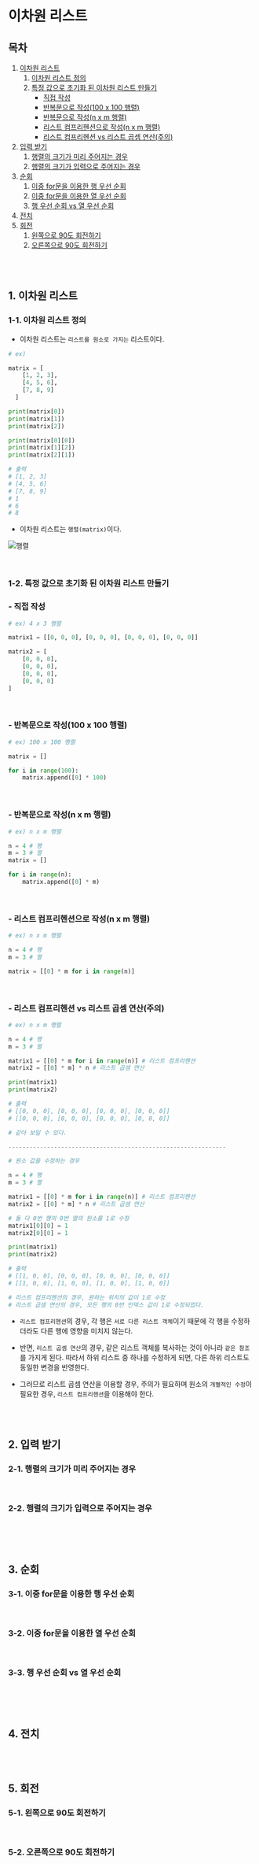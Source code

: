 # 이차원 리스트

## 목차

1. [이차원 리스트](#1-이차원-리스트)
    1. [이차원 리스트 정의](#1-1-이차원-리스트-정의)
    2. [특정 값으로 초기화 된 이차원 리스트 만들기](#1-2-특정-값으로-초기화-된-이차원-리스트-만들기)
        - [직접 작성](#직접-작성)
        - [반복문으로 작성(100 x 100 행렬)](#반복문으로-작성100-x-100-행렬)
        - [반복문으로 작성(n x m 행렬)](#반복문으로-작성n-x-m-행렬)
        - [리스트 컴프리헨션으로 작성(n x m 행렬)](#리스트-컴프리헨션으로-작성n-x-m-행렬)
        - [리스트 컴프리헨션 vs 리스트 곱셈 연산(주의)](#리스트-컴프리헨션-vs-리스트-곱셈-연산주의)
2. [입력 받기](#2-입력-받기)
    1. [행렬의 크기가 미리 주어지는 경우](#2-1-행렬의-크기가-미리-주어지는-경우)
    2. [행렬의 크기가 입력으로 주어지는 경우](#2-2-행렬의-크기가-입력으로-주어지는-경우)
3. [순회](#3-순회)
    1. [이중 for문을 이용한 행 우선 순회](#3-1-이중-for문을-이용한-행-우선-순회)
    2. [이중 for문을 이용한 열 우선 순회](#3-2-이중-for문을-이용한-열-우선-순회)
    3. [행 우선 순회 vs 열 우선 순회](#3-3-행-우선-순회-vs-열-우선-순회)
4. [전치](#4-전치)
5. [회전](#5-회전)
    1. [왼쪽으로 90도 회전하기](#5-1-왼쪽으로-90도-회전하기)
    2. [오른쪽으로 90도 회전하기](#5-2-오른쪽으로-90도-회전하기)

<br>
<br>

## 1. 이차원 리스트

### 1-1. 이차원 리스트 정의

-   이차원 리스트는 `리스트를 원소로 가지는` 리스트이다.

```python
# ex)

matrix = [
    [1, 2, 3],
    [4, 5, 6],
    [7, 8, 9]
  ]

print(matrix[0])
print(matrix[1])
print(matrix[2])

print(matrix[0][0])
print(matrix[1][2])
print(matrix[2][1])

# 출력
# [1, 2, 3]
# [4, 5, 6]
# [7, 8, 9]
# 1
# 6
# 8
```

-   이차원 리스트는 `행렬(matrix)`이다.

![행렬](../img/python_matrix.png)

<br>

### 1-2. 특정 값으로 초기화 된 이차원 리스트 만들기

### - 직접 작성

```python
# ex) 4 x 3 행렬

matrix1 = [[0, 0, 0], [0, 0, 0], [0, 0, 0], [0, 0, 0]]

matrix2 = [
    [0, 0, 0],
    [0, 0, 0],
    [0, 0, 0],
    [0, 0, 0]
]
```

<br>

### - 반복문으로 작성(100 x 100 행렬)

```python
# ex) 100 x 100 행렬

matrix = []

for i in range(100):
    matrix.append([0] * 100)
```

<br>

### - 반복문으로 작성(n x m 행렬)

```python
# ex) n x m 행렬

n = 4 # 행
m = 3 # 열
matrix = []

for i in range(n):
    matrix.append([0] * m)
```

<br>

### - 리스트 컴프리헨션으로 작성(n x m 행렬)

```python
# ex) n x m 행렬

n = 4 # 행
m = 3 # 열

matrix = [[0] * m for i in range(n)]
```

<br>

### - 리스트 컴프리헨션 vs 리스트 곱셈 연산(주의)

```python
# ex) n x m 행렬

n = 4 # 행
m = 3 # 열

matrix1 = [[0] * m for i in range(n)] # 리스트 컴프리헨션
matrix2 = [[0] * m] * n # 리스트 곱셈 연산

print(matrix1)
print(matrix2)

# 출력
# [[0, 0, 0], [0, 0, 0], [0, 0, 0], [0, 0, 0]]
# [[0, 0, 0], [0, 0, 0], [0, 0, 0], [0, 0, 0]]

# 같아 보일 수 있다.

--------------------------------------------------------------

# 원소 값을 수정하는 경우

n = 4 # 행
m = 3 # 열

matrix1 = [[0] * m for i in range(n)] # 리스트 컴프리헨션
matrix2 = [[0] * m] * n # 리스트 곱셈 연산

# 둘 다 0번 행의 0번 열의 원소를 1로 수정
matrix1[0][0] = 1
matrix2[0][0] = 1

print(matrix1)
print(matrix2)

# 출력
# [[1, 0, 0], [0, 0, 0], [0, 0, 0], [0, 0, 0]]
# [[1, 0, 0], [1, 0, 0], [1, 0, 0], [1, 0, 0]]

# 리스트 컴프리헨션의 경우, 원하는 위치의 값이 1로 수정
# 리스트 곱셈 연산의 경우, 모든 행의 0번 인덱스 값이 1로 수정되었다.
```

-   `리스트 컴프리헨션`의 경우, 각 행은 `서로 다른 리스트 객체`이기 때문에 각 행을 수정하더라도 다른 행에 영향을 미치지 않는다.

-   반면, `리스트 곱셈 연산`의 경우, 같은 리스트 객체를 복사하는 것이 아니라 `같은 참조`를 가지게 된다. 따라서 하위 리스트 중 하나를 수정하게
    되면, 다른 하위 리스트도 동일한 변경을 반영한다.

-   그러므로 리스트 곱셈 연산을 이용할 경우, 주의가 필요하며 원소의 `개별적인 수정`이 필요한 경우, `리스트 컴프리헨션`을 이용해야 한다.

<br>
<br>

## 2. 입력 받기

### 2-1. 행렬의 크기가 미리 주어지는 경우

<br>

### 2-2. 행렬의 크기가 입력으로 주어지는 경우

<br>

<br>
<br>

## 3. 순회

### 3-1. 이중 for문을 이용한 행 우선 순회

<br>

### 3-2. 이중 for문을 이용한 열 우선 순회

<br>

### 3-3. 행 우선 순회 vs 열 우선 순회

<br>

<br>
<br>

## 4. 전치

<br>
<br>

## 5. 회전

### 5-1. 왼쪽으로 90도 회전하기

<br>

### 5-2. 오른쪽으로 90도 회전하기
